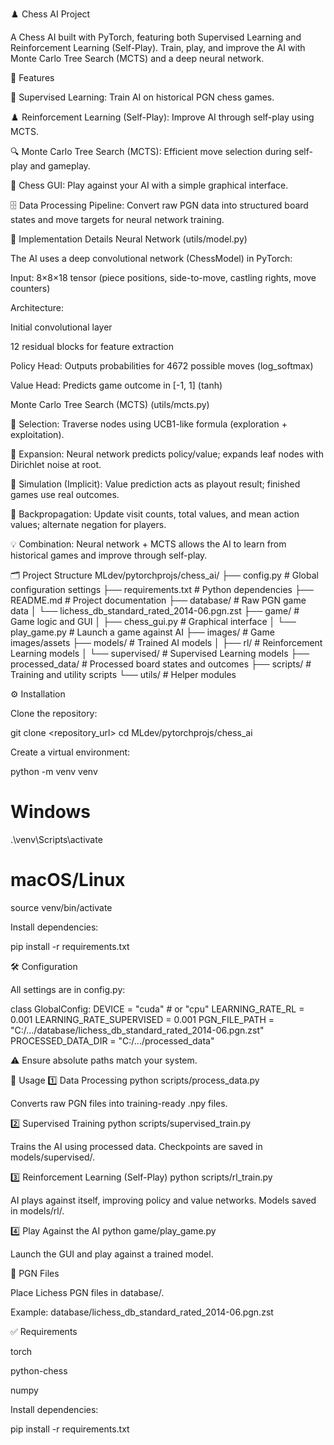 ♟️ Chess AI Project

A Chess AI built with PyTorch, featuring both Supervised Learning and Reinforcement Learning (Self-Play). Train, play, and improve the AI with Monte Carlo Tree Search (MCTS) and a deep neural network.

🚀 Features

🧠 Supervised Learning: Train AI on historical PGN chess games.

♟️ Reinforcement Learning (Self-Play): Improve AI through self-play using MCTS.

🔍 Monte Carlo Tree Search (MCTS): Efficient move selection during self-play and gameplay.

🎨 Chess GUI: Play against your AI with a simple graphical interface.

🗄️ Data Processing Pipeline: Convert raw PGN data into structured board states and move targets for neural network training.

🧩 Implementation Details
Neural Network (utils/model.py)

The AI uses a deep convolutional network (ChessModel) in PyTorch:

Input: 8×8×18 tensor (piece positions, side-to-move, castling rights, move counters)

Architecture:

Initial convolutional layer

12 residual blocks for feature extraction

Policy Head: Outputs probabilities for 4672 possible moves (log_softmax)

Value Head: Predicts game outcome in [-1, 1] (tanh)

Monte Carlo Tree Search (MCTS) (utils/mcts.py)

🔹 Selection: Traverse nodes using UCB1-like formula (exploration + exploitation).

🔹 Expansion: Neural network predicts policy/value; expands leaf nodes with Dirichlet noise at root.

🔹 Simulation (Implicit): Value prediction acts as playout result; finished games use real outcomes.

🔹 Backpropagation: Update visit counts, total values, and mean action values; alternate negation for players.

💡 Combination: Neural network + MCTS allows the AI to learn from historical games and improve through self-play.

🗂️ Project Structure
MLdev/pytorchprojs/chess_ai/
├── config.py                 # Global configuration settings
├── requirements.txt          # Python dependencies
├── README.md                 # Project documentation
├── database/                 # Raw PGN game data
│   └── lichess_db_standard_rated_2014-06.pgn.zst
├── game/                     # Game logic and GUI
│   ├── chess_gui.py          # Graphical interface
│   └── play_game.py          # Launch a game against AI
├── images/                   # Game images/assets
├── models/                   # Trained AI models
│   ├── rl/                   # Reinforcement Learning models
│   └── supervised/           # Supervised Learning models
├── processed_data/           # Processed board states and outcomes
├── scripts/                  # Training and utility scripts
└── utils/                    # Helper modules

⚙️ Installation

Clone the repository:

git clone <repository_url>
cd MLdev/pytorchprojs/chess_ai


Create a virtual environment:

python -m venv venv

# Windows
.\venv\Scripts\activate

# macOS/Linux
source venv/bin/activate


Install dependencies:

pip install -r requirements.txt

🛠️ Configuration

All settings are in config.py:

class GlobalConfig:
    DEVICE = "cuda"  # or "cpu"
    LEARNING_RATE_RL = 0.001
    LEARNING_RATE_SUPERVISED = 0.001
    PGN_FILE_PATH = "C:/.../database/lichess_db_standard_rated_2014-06.pgn.zst"
    PROCESSED_DATA_DIR = "C:/.../processed_data"


⚠️ Ensure absolute paths match your system.

🎯 Usage
1️⃣ Data Processing
python scripts/process_data.py


Converts raw PGN files into training-ready .npy files.

2️⃣ Supervised Training
python scripts/supervised_train.py


Trains the AI using processed data. Checkpoints are saved in models/supervised/.

3️⃣ Reinforcement Learning (Self-Play)
python scripts/rl_train.py


AI plays against itself, improving policy and value networks. Models saved in models/rl/.

4️⃣ Play Against the AI
python game/play_game.py


Launch the GUI and play against a trained model.

📂 PGN Files

Place Lichess PGN files in database/.

Example: database/lichess_db_standard_rated_2014-06.pgn.zst

✅ Requirements

torch

python-chess

numpy

Install dependencies:

pip install -r requirements.txt
